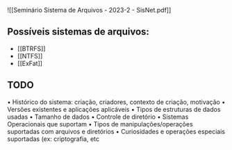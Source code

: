 
![[Seminário Sistema de Arquivos - 2023-2 - SisNet.pdf]]
## Possíveis sistemas de arquivos:
- [[BTRFS]]
- [[NTFS]]
- [[ExFat]]

## TODO
• Histórico do sistema: criação, criadores, contexto de criação, motivação
• Versões existentes e aplicações aplicáveis 
• Tipos de estruturas de dados usadas 
• Tamanho de dados 
• Controle de diretório
• Sistemas Operacionais que suportam
• Tipos de manipulações/operações suportadas com arquivos e diretórios
• Curiosidades e operações especiais suportadas (ex: criptografia, etc

